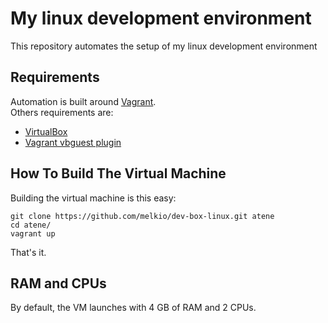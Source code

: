 # My linux development environment

This repository automates the setup of my linux development environment

## Requirements

Automation is built around [Vagrant](https://www.vagrantup.com/).  
Others requirements are:

* [VirtualBox](https://www.virtualbox.org)
* [Vagrant vbguest plugin](https://github.com/dotless-de/vagrant-vbguest)

## How To Build The Virtual Machine

Building the virtual machine is this easy:

```
git clone https://github.com/melkio/dev-box-linux.git atene
cd atene/
vagrant up
```

That's it.

## RAM and CPUs

By default, the VM launches with 4 GB of RAM and 2 CPUs.